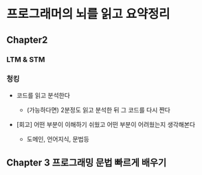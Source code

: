 # 프로그래머의 뇌를 읽고 요약정리

## Chapter2

### LTM & STM

### 청킹

- 코드를 읽고 분석한다
  - (가능하다면) 2분정도 읽고 분석한 뒤 그 코드를 다시 짠다

- [회고] 어떤 부분이 이해하기 쉬웠고 어떤 부분이 어려웠는지 생각해본다
  - 도메인, 언어지식, 문법등

## Chapter 3 프로그래밍 문법 빠르게 배우기

